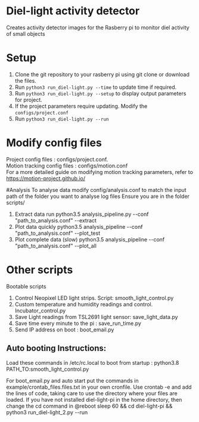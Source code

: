 
# Diel-light activity detector
Creates activity detector images for the Rasberry pi to monitor diel activity of small objects
# Setup
1. Clone the git repository to your rasberry pi using git clone or download the files.  
2. Run `python3 run_diel-light.py --time` to update time if required.  
3. Run `python3 run_diel-light.py --setup` to display output parameters for project.   
4. If the project parameters require updating. Modify the `configs/project.conf`  
5. Run `python3 run_diel-light.py --run`

# Modify config files 
Project config files : configs/project.conf.  
Motion tracking config files : configs/motion.conf  
For a more detailed guide on modifying motion tracking parameters, refer to https://motion-project.github.io/

#Analysis
To analyse data modify config/analysis.conf to match the input path of the folder you want to analyse log files
Ensure you are in the folder scripts/
1. Extract data run python3.5 analysis_pipeline.py --conf "path_to_analysis.conf" --extract
2. Plot data quickly python3.5 analysis_pipeline --conf "path_to_analysis.conf" --plot_test
3. Plot complete data (slow) python3.5 analysis_pipeline --conf "path_to_analysis.conf" --plot_all


# Other scripts
Bootable scripts
1. Control Neopixel LED light strips. Script: smooth_light_control.py
2. Custom temperature and humidity readings and control. Incubator_control.py
3. Save Light readings from TSL2691 light sensor: save_light_data.py
4. Save time every minute to the pi : save_run_time.py
5. Send IP address on boot : boot_email.py

## Auto booting Instructions: 
Load these commands in /etc/rc.local to boot from startup : python3.8 PATH_TO:smooth_light_control.py
 
For boot_email.py and auto start put the commands in example/crontab_files.files.txt in your own cronfile.
Use crontab -e and add the lines of code, taking care to use the directory where your files are loaded. 
If you have not installed diel-light-pi in the home directory, then change the cd command in @reboot sleep 60 && cd diel-light-pi && python3 run_diel-light_2.py --run


